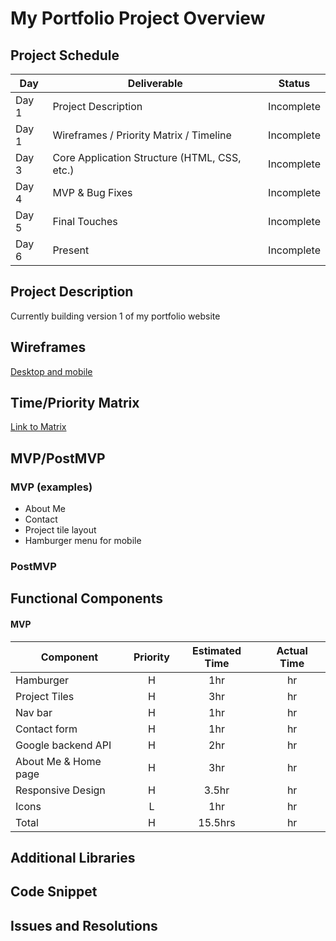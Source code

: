 # My Portfolio Project Overview

## Project Schedule

|  Day | Deliverable | Status
|---|---| ---|
|Day 1| Project Description | Incomplete
|Day 1| Wireframes / Priority Matrix / Timeline | Incomplete
|Day 3| Core Application Structure (HTML, CSS, etc.) | Incomplete
|Day 4| MVP & Bug Fixes | Incomplete
|Day 5| Final Touches | Incomplete
|Day 6| Present | Incomplete

## Project Description

Currently building version 1 of my portfolio website

## Wireframes

[Desktop and mobile](https://imgur.com/a/jWNrnMc)

## Time/Priority Matrix

[Link to Matrix](https://imgur.com/a/EmsmBci)

## MVP/PostMVP

### MVP (examples)

* About Me
* Contact
* Project tile layout
* Hamburger menu for mobile


### PostMVP

## Functional Components

#### MVP
| Component | Priority | Estimated Time | Actual Time |
| --- | :---: |  :---: | :---: |
| Hamburger | H | 1hr | hr |
| Project Tiles | H | 3hr | hr |
| Nav bar | H | 1hr | hr |
| Contact form | H | 1hr | hr |
| Google backend API | H | 2hr | hr |
| About Me & Home page | H | 3hr | hr |
| Responsive Design | H | 3.5hr | hr |
| Icons | L | 1hr | hr |
| Total | H | 15.5hrs | hr |



## Additional Libraries

## Code Snippet

## Issues and Resolutions

